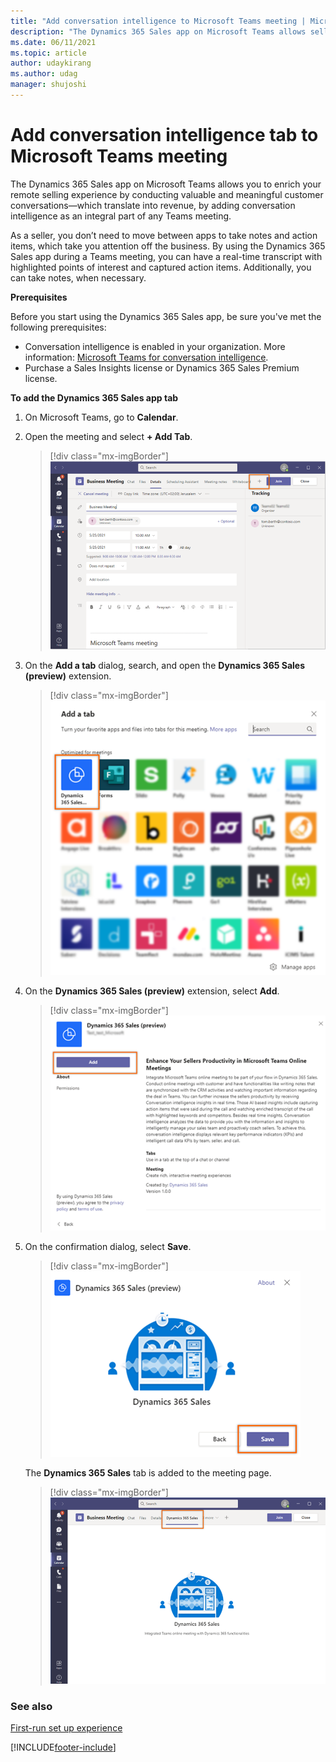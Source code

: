 ```yaml
---
title: "Add conversation intelligence to Microsoft Teams meeting | MicrosoftDocs"
description: "The Dynamics 365 Sales app on Microsoft Teams allows sellers to enrich their Teams remote selling experience, allowing sellers to focus on conducting valuable, and meaningful customer conversations by applying conversation intelligence."
ms.date: 06/11/2021
ms.topic: article
author: udaykirang
ms.author: udag
manager: shujoshi
---
```


# Add conversation intelligence tab to Microsoft Teams meeting   

The Dynamics 365 Sales app on Microsoft Teams allows you to enrich your remote selling experience by conducting valuable and meaningful customer conversations&mdash;which translate into revenue, by adding conversation intelligence as an integral part of any Teams meeting.    

As a seller, you don’t need to move between apps to take notes and action items, which take you attention off the business. By using the Dynamics 365 Sales app during a Teams meeting, you can have a real-time transcript with highlighted points of interest and captured action items. Additionally, you can take notes, when necessary. 

**Prerequisites**

Before you start using the Dynamics 365 Sales app, be sure you've met the following prerequisites:   
- Conversation intelligence is enabled in your organization. More information: [Microsoft Teams for conversation intelligence](fre-setup-sales-insight-app.md#microsoft-teams-for-conversation-intelligence).
- Purchase a Sales Insights license or Dynamics 365 Sales Premium license.

**To add the Dynamics 365 Sales app tab**

1.	On Microsoft Teams, go to **Calendar**.     
2.	Open the meeting and select **+ Add Tab**.  
    > [!div class="mx-imgBorder"]	
    > ![Select add tab on the meeting page](media/ci-tab-teams-meeting-select-add-tab.png "Select add tab on the meeting page") 

3.	On the **Add a tab** dialog, search, and open the **Dynamics 365 Sales (preview)** extension.   
    > [!div class="mx-imgBorder"]	
    > ![Search and open the Dynamics 365 Sales extension](media/ci-tab-teams-meeting-search-d365-sales-app.png "Search and open the Dynamics 365 Sales extension") 
 
4.	On the **Dynamics 365 Sales (preview)** extension, select **Add**.   
    > [!div class="mx-imgBorder"]	
    > ![Add the Dynamics 365 Sales extension](media/ci-tab-teams-meeting-add-d365-sales-app.png "Add the Dynamics 365 Sales extension") 
 
5.	On the confirmation dialog, select **Save**.   
    > [!div class="mx-imgBorder"]	
    > ![Confirmation message to add the Dynamics 365 Sales extension](media/ci-tab-teams-meeting-add-d365-sales-app-confirmation-message.png "Confirmation message to add the Dynamics 365 Sales extension")  
    
    The **Dynamics 365 Sales** tab is added to the meeting page.    
    
    > [!div class="mx-imgBorder"]	
    > ![The Dynamics 365 Sales extension is added to the meeting](media/ci-tab-teams-meeting-d365-sales-app-added.png "The Dynamics 365 Sales extension is added to the meeting") 

### See also

[First-run set up experience](../sales/fre-setup-sales-insight-app.md)

[!INCLUDE[footer-include](../includes/footer-banner.md)]
